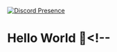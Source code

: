 [![Discord Presence](https://lanyard.cnrad.dev/api/926831289649201213)](https://discord.com/users/926831289649201213)
# Hello World 👋<!--

